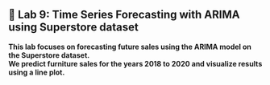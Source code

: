 ## 🧪 Lab 9: Time Series Forecasting with ARIMA using Superstore dataset

**This lab focuses on forecasting future sales using the ARIMA model on the Superstore dataset.  
We predict furniture sales for the years 2018 to 2020 and visualize results using a line plot.**
